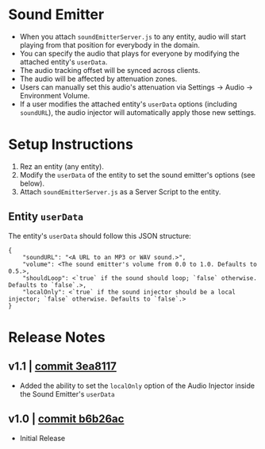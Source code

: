 # Sound Emitter
- When you attach `soundEmitterServer.js` to any entity, audio will start playing from that position for everybody in the domain.
- You can specify the audio that plays for everyone by modifying the attached entity's `userData`.
- The audio tracking offset will be synced across clients.
- The audio will be affected by attenuation zones.
- Users can manually set this audio's attenuation via Settings -> Audio -> Environment Volume.
- If a user modifies the attached entity's `userData` options (including `soundURL`), the audio injector will automatically apply those new settings.

# Setup Instructions
1. Rez an entity (any entity).
2. Modify the `userData` of the entity to set the sound emitter's options (see below).
3. Attach `soundEmitterServer.js` as a Server Script to the entity.

## Entity `userData`
The entity's `userData` should follow this JSON structure:
```
{
    "soundURL": "<A URL to an MP3 or WAV sound.>",
    "volume": <The sound emitter's volume from 0.0 to 1.0. Defaults to 0.5.>,
    "shouldLoop": <`true` if the sound should loop; `false` otherwise. Defaults to `false`.>,
    "localOnly": <`true` if the sound injector should be a local injector; `false` otherwise. Defaults to `false`.>
}
```

# Release Notes
## v1.1 | [commit 3ea8117](https://github.com/highfidelity/hifi-content/commits/3ea8117)
- Added the ability to set the `localOnly` option of the Audio Injector inside the Sound Emitter's `userData`

## v1.0 | [commit b6b26ac](https://github.com/highfidelity/hifi-content/commits/b6b26ac)
- Initial Release